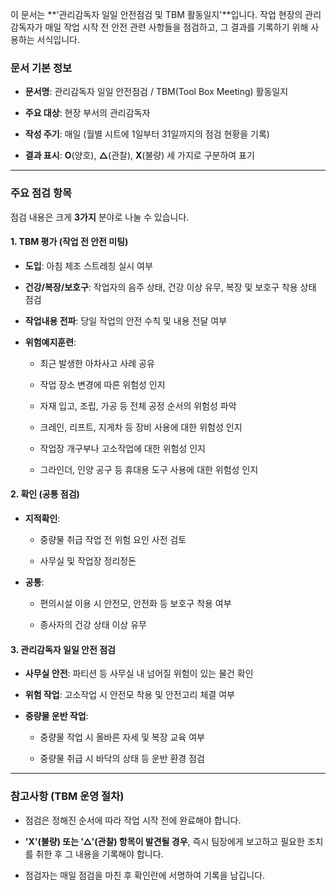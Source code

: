 이 문서는 **'관리감독자 일일 안전점검 및 TBM 활동일지'**입니다. 작업 현장의 관리감독자가 매일 작업 시작 전 안전 관련 사항들을 점검하고, 그 결과를 기록하기 위해 사용하는 서식입니다.

### **문서 기본 정보**

- **문서명**: 관리감독자 일일 안전점검 / TBM(Tool Box Meeting) 활동일지
    
- **주요 대상**: 현장 부서의 관리감독자
    
- **작성 주기**: 매일 (월별 시트에 1일부터 31일까지의 점검 현황을 기록)
    
- **결과 표시**: **O**(양호), **△**(관찰), **X**(불량) 세 가지로 구분하여 표기
    

---

### **주요 점검 항목**

점검 내용은 크게 **3가지** 분야로 나눌 수 있습니다.

#### **1. TBM 평가 (작업 전 안전 미팅)**

- **도입**: 아침 체조 스트레칭 실시 여부
    
- **건강/복장/보호구**: 작업자의 음주 상태, 건강 이상 유무, 복장 및 보호구 착용 상태 점검
    
- **작업내용 전파**: 당일 작업의 안전 수칙 및 내용 전달 여부
    
- **위험예지훈련**:
    
    - 최근 발생한 아차사고 사례 공유
        
    - 작업 장소 변경에 따른 위험성 인지
        
    - 자재 입고, 조립, 가공 등 전체 공정 순서의 위험성 파악
        
    - 크레인, 리프트, 지게차 등 장비 사용에 대한 위험성 인지
        
    - 작업장 개구부나 고소작업에 대한 위험성 인지
        
    - 그라인더, 인양 공구 등 휴대용 도구 사용에 대한 위험성 인지
        

#### **2. 확인 (공통 점검)**

- **지적확인**:
    
    - 중량물 취급 작업 전 위험 요인 사전 검토
        
    - 사무실 및 작업장 정리정돈
        
- **공통**:
    
    - 편의시설 이용 시 안전모, 안전화 등 보호구 착용 여부
        
    - 종사자의 건강 상태 이상 유무
        

#### **3. 관리감독자 일일 안전 점검**

- **사무실 안전**: 파티션 등 사무실 내 넘어질 위험이 있는 물건 확인
    
- **위험 작업**: 고소작업 시 안전모 착용 및 안전고리 체결 여부
    
- **중량물 운반 작업**:
    
    - 중량물 작업 시 올바른 자세 및 복장 교육 여부
        
    - 중량물 취급 시 바닥의 상태 등 운반 환경 점검
        

---

### **참고사항 (TBM 운영 절차)**

- 점검은 정해진 순서에 따라 작업 시작 전에 완료해야 합니다.
    
- **'X'(불량) 또는 '△'(관찰) 항목이 발견될 경우**, 즉시 팀장에게 보고하고 필요한 조치를 취한 후 그 내용을 기록해야 합니다.
    
- 점검자는 매일 점검을 마친 후 확인란에 서명하여 기록을 남깁니다.